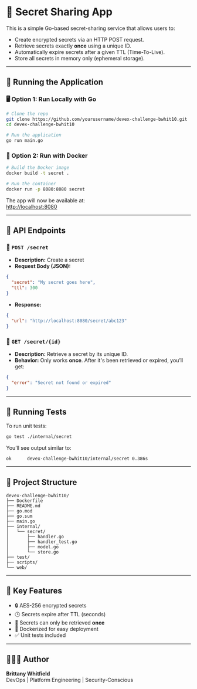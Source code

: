 # 🔐 Secret Sharing App

This is a simple Go-based secret-sharing service that allows users to:
- Create encrypted secrets via an HTTP POST request.
- Retrieve secrets exactly **once** using a unique ID.
- Automatically expire secrets after a given TTL (Time-To-Live).
- Store all secrets in memory only (ephemeral storage).

---

## 🚀 Running the Application

### 🖥️ Option 1: Run Locally with Go

```bash
# Clone the repo
git clone https://github.com/yourusername/devex-challenge-bwhit10.git
cd devex-challenge-bwhit10

# Run the application
go run main.go
```

### 🐳 Option 2: Run with Docker

```bash
# Build the Docker image
docker build -t secret .

# Run the container
docker run -p 8080:8080 secret
```

The app will now be available at:  
[http://localhost:8080](http://localhost:8080)

---

## 📡 API Endpoints

### 🔸 `POST /secret`

- **Description:** Create a secret
- **Request Body (JSON):**
```json
{
  "secret": "My secret goes here",
  "ttl": 300
}
```
- **Response:**
```json
{
  "url": "http://localhost:8080/secret/abc123"
}
```

### 🔸 `GET /secret/{id}`

- **Description:** Retrieve a secret by its unique ID.
- **Behavior:** Only works **once**. After it's been retrieved or expired, you’ll get:
```json
{
  "error": "Secret not found or expired"
}
```

---

## 🧪 Running Tests

To run unit tests:

```bash
go test ./internal/secret
```

You’ll see output similar to:

```
ok  	devex-challenge-bwhit10/internal/secret	0.386s
```

---

## 📁 Project Structure

```plaintext
devex-challenge-bwhit10/
├── Dockerfile
├── README.md
├── go.mod
├── go.sum
├── main.go
├── internal/
│   └── secret/
│       ├── handler.go
│       ├── handler_test.go
│       ├── model.go
│       └── store.go
├── test/
├── scripts/
└── web/
```

---

## 🧠 Key Features

- 🔒 AES-256 encrypted secrets
- 🕓 Secrets expire after TTL (seconds)
- 🔁 Secrets can only be retrieved **once**
- 🐳 Dockerized for easy deployment
- ✅ Unit tests included

---

## 🙋🏽‍♀️ Author

**Brittany Whitfield**  
DevOps | Platform Engineering | Security-Conscious
